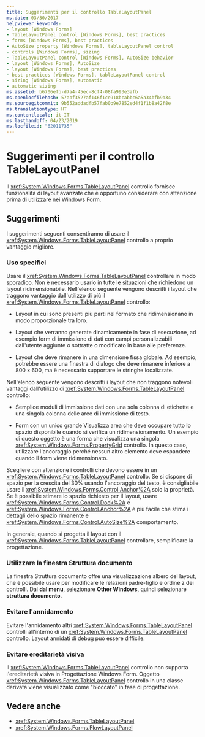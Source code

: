 ```yaml
---
title: Suggerimenti per il controllo TableLayoutPanel
ms.date: 03/30/2017
helpviewer_keywords:
- layout [Windows Forms]
- TableLayoutPanel control [Windows Forms], best practices
- forms [Windows Forms], best practices
- AutoSize property [Windows Forms], tableLayoutPanel control
- controls [Windows Forms], sizing
- TableLayoutPanel control [Windows Forms], AutoSize behavior
- layout [Windows Forms], AutoSize
- layout [Windows Forms], best practices
- best practices [Windows Forms], tableLayoutPanel control
- sizing [Windows Forms], automatic
- automatic sizing
ms.assetid: b6706efb-d7a4-45ec-8cf4-08fa993e3afb
ms.openlocfilehash: 57abf3527af146f1ce918bcabbc6a5a34bfb9b34
ms.sourcegitcommit: 9b552addadfb57fab0b9e7852ed4f1f1b8a42f8e
ms.translationtype: HT
ms.contentlocale: it-IT
ms.lasthandoff: 04/23/2019
ms.locfileid: "62011735"
---
```

# <a name="best-practices-for-the-tablelayoutpanel-control"></a>Suggerimenti per il controllo TableLayoutPanel
Il <xref:System.Windows.Forms.TableLayoutPanel> controllo fornisce funzionalità di layout avanzate che è opportuno considerare con attenzione prima di utilizzare nei Windows Form.  
  
## <a name="recommendations"></a>Suggerimenti  
 I suggerimenti seguenti consentiranno di usare il <xref:System.Windows.Forms.TableLayoutPanel> controllo a proprio vantaggio migliore.  
  
### <a name="targeted-use"></a>Uso specifici  
 Usare il <xref:System.Windows.Forms.TableLayoutPanel> controllare in modo sporadico. Non è necessario usarlo in tutte le situazioni che richiedono un layout ridimensionabile. Nell'elenco seguente vengono descritti i layout che traggono vantaggio dall'utilizzo di più il <xref:System.Windows.Forms.TableLayoutPanel> controllo:  
  
- Layout in cui sono presenti più parti nel formato che ridimensionano in modo proporzionale tra loro.  
  
- Layout che verranno generate dinamicamente in fase di esecuzione, ad esempio form di immissione di dati con campi personalizzabili dall'utente aggiunte o sottratte o modificato in base alle preferenze.  
  
- Layout che deve rimanere in una dimensione fissa globale. Ad esempio, potrebbe essere una finestra di dialogo che deve rimanere inferiore a 800 x 600, ma è necessario supportare le stringhe localizzate.  
  
 Nell'elenco seguente vengono descritti i layout che non traggono notevoli vantaggi dall'utilizzo di <xref:System.Windows.Forms.TableLayoutPanel> controllo:  
  
- Semplice moduli di immissione dati con una sola colonna di etichette e una singola colonna delle aree di immissione di testo.  
  
- Form con un unico grande Visualizza area che deve occupare tutto lo spazio disponibile quando si verifica un ridimensionamento. Un esempio di questo oggetto è una forma che visualizza una singola <xref:System.Windows.Forms.PropertyGrid> controllo. In questo caso, utilizzare l'ancoraggio perché nessun altro elemento deve espandere quando il form viene ridimensionato.  
  
 Scegliere con attenzione i controlli che devono essere in un <xref:System.Windows.Forms.TableLayoutPanel> controllo. Se si dispone di spazio per la crescita del 30% usando l'ancoraggio del testo, è consigliabile usare il <xref:System.Windows.Forms.Control.Anchor%2A> solo la proprietà. Se è possibile stimare lo spazio richiesto per il layout, usare <xref:System.Windows.Forms.Control.Dock%2A> e <xref:System.Windows.Forms.Control.Anchor%2A> è più facile che stima i dettagli dello spazio rimanente e <xref:System.Windows.Forms.Control.AutoSize%2A> comportamento.  
  
 In generale, quando si progetta il layout con il <xref:System.Windows.Forms.TableLayoutPanel> controllare, semplificare la progettazione.  
  
### <a name="use-the-document-outline-window"></a>Utilizzare la finestra Struttura documento  
 La finestra Struttura documento offre una visualizzazione albero del layout, che è possibile usare per modificare le relazioni padre-figlio e ordine z dei controlli. Dal **dal menu**, selezionare **Other Windows**, quindi selezionare **struttura documento**.  
  
### <a name="avoid-nesting"></a>Evitare l'annidamento  
 Evitare l'annidamento altri <xref:System.Windows.Forms.TableLayoutPanel> controlli all'interno di un <xref:System.Windows.Forms.TableLayoutPanel> controllo. Layout annidati di debug può essere difficile.  
  
### <a name="avoid-visual-inheritance"></a>Evitare ereditarietà visiva  
 Il <xref:System.Windows.Forms.TableLayoutPanel> controllo non supporta l'ereditarietà visiva in Progettazione Windows Form. Oggetto <xref:System.Windows.Forms.TableLayoutPanel> controllo in una classe derivata viene visualizzato come "bloccato" in fase di progettazione.  
  
## <a name="see-also"></a>Vedere anche

- <xref:System.Windows.Forms.TableLayoutPanel>
- <xref:System.Windows.Forms.FlowLayoutPanel>

